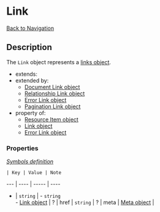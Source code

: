 # Link
[Back to Navigation](README.md)

## Description

The `Link` object represents a [links object](http://jsonapi.org/format/#document-links).

- extends:
- extended by:
  - [Document Link object](objects-document-link.md)
  - [Relationship Link object](objects-relationship-link.md)
  - [Error Link object](objects-error-link.md)
  - [Pagination Link object](objects-pagination-link.md)
- property of:
  - [Resource Item object](objects-resource-item.md)
  - [Link object](objects-link.md)
  - [Error Link object](objects-error-link.md)

### Properties

_[Symbols definition](objects-introduction.md#symbols)_

    | Key | Value | Note
--- | ---- | ----- | ----
* | `string` | - `string`<br />- [Link object](objects-link.md) |
? | href | `string` |
? | meta | [Meta object](objects-meta.md) |
